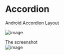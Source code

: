 # Accordion
Android Accordion Layout

![image](https://github.com/qq877693928/Accordion/blob/master/art/screenshot.gif)

The screenshot   
       ![image](https://github.com/qq877693928/Accordion/blob/master/art/screenshot.png)
